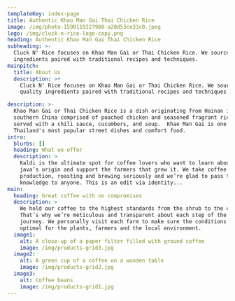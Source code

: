 ```yaml
---
templateKey: index-page
title: Authentic Khao Man Gai Thai Chicken Rice
image: /img/photo-1590119227988-a20d53ce33c0.jpeg
logo: /img/cluck-n-rice-logo-copy.png
heading: Authentic Khao Man Gai Thai Chicken Rice
subheading: >-
  Cluck N' Rice focuses on Khao Man Gai or Thai Chicken Rice. We source quality
  ingredients paired with traditional recipes and techniques.
mainpitch:
  title: About Us
  description: >+
    Cluck N' Rice focuses on Khao Man Gai or Thai Chicken Rice. We source
    quality ingredients paired with traditional recipes and techniques.

description: >-
  Khao Man Gai or Thai Chicken Rice is a dish originating from Hainan in
  southern China comprised of poached chicken and seasoned fragrant rice usually
  served with a chili sauce, cucumbers, and soup.  Khao Man Gai is one of
  Thailand's most popular street dishes and comfort food.
intro:
  blurbs: []
  heading: What we offer
  description: >
    Kaldi is the ultimate spot for coffee lovers who want to learn about their
    java’s origin and support the farmers that grew it. We take coffee
    production, roasting and brewing seriously and we’re glad to pass that
    knowledge to anyone. This is an edit via identity...
main:
  heading: Great coffee with no compromises
  description: >
    We hold our coffee to the highest standards from the shrub to the cup.
    That’s why we’re meticulous and transparent about each step of the coffee’s
    journey. We personally visit each farm to make sure the conditions are
    optimal for the plants, farmers and the local environment.
  image1:
    alt: A close-up of a paper filter filled with ground coffee
    image: /img/products-grid3.jpg
  image2:
    alt: A green cup of a coffee on a wooden table
    image: /img/products-grid2.jpg
  image3:
    alt: Coffee beans
    image: /img/products-grid1.jpg
---
```



